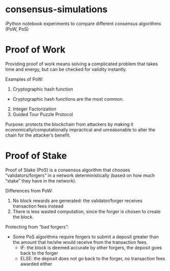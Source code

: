 # consensus-simulations
iPython notebook experiments to compare different consensus algorithms (PoW, PoS)

# Proof of Work

Providing proof of work means solving a complicated problem that takes time and energy, but can be checked for validity instantly.

Examples of PoW:
1. Cryptographic hash function
  - Cryptographic hash functions are the most common.
2. Integer Factorization
3. Guided Tour Puzzle Protocol

Purpose: protects the blockchain from attackers by making it economically/computationally impractical and unreasonable to alter the chain for the attacker’s benefit.

# Proof of Stake

Proof of Stake (PoS) is a consensus algorithm that chooses “validators/forgers” in a network deterministically (based on how much “stake” they have in the network).

Differences from PoW:
1. No block rewards are generated: the validator/forger receives transaction fees instead
2. There is less wasted computation, since the forger is chosen to create the block.

Protecting from “bad forgers”:
- Some PoS algorithms require forgers to submit a deposit greater than the amount that he/she would receive from the transaction fees.
  - IF: the block is deemed accurate by other forgers, the deposit goes back to the forger
  - ELSE: the deposit does not go back to the forger, no transaction fees awarded either
